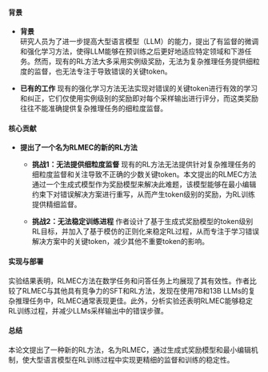 #### 背景
- **背景**       
    研究人员为了进一步提高大型语言模型（LLM）的能力，提出了有监督的微调和强化学习方法，使得LLM能够在预训练之后更好地适应特定领域和下游任务。然而，现有的RL方法大多采用实例级奖励，无法为复杂推理任务提供细粒度的监督，也无法专注于导致错误的关键token。

- **已有的工作**
    现有的强化学习方法无法实现对错误的关键token进行有效的学习和纠正，它们仅使用实例级别的奖励即对每个采样输出进行评分，而这类奖励往往不能准确提供复杂推理任务的细粒度监督。

#### 核心贡献
- **提出了一个名为RLMEC的新的RL方法**
    - **挑战1：无法提供细粒度监督**
        现有的RL方法无法提供针对复杂推理任务的细粒度监督和关注导致不正确的少数关键token。本文提出的RLMEC方法通过一个生成式模型作为奖励模型来解决此难题，该模型能够在最小编辑约束下对错误解决方案进行重写，从而产生token级别的奖励，为RL训练提供精细监督。

    - **挑战2：无法稳定训练进程**
        作者设计了基于生成式奖励模型的token级别RL目标，并加入了基于模仿的正则化来稳定RL过程，从而专注于学习错误解决方案中的关键token，减少其他不重要token的影响。

#### 实现与部署
实验结果表明，RLMEC方法在数学任务和问答任务上均展现了其有效性。作者比较了RLMEC与其他具有竞争力的SFT和RL方法，发现在使用7B和13B LLMs的复杂推理任务中，RLMEC通常表现更佳。此外，分析实验还表明RLMEC能够稳定RL训练过程，并减少LLMs采样输出中的错误步骤。

#### 总结
本论文提出了一种新的RL方法，名为RLMEC，通过生成式奖励模型和最小编辑机制，使大型语言模型在RL训练过程中实现更精细的监督和训练的稳定性。